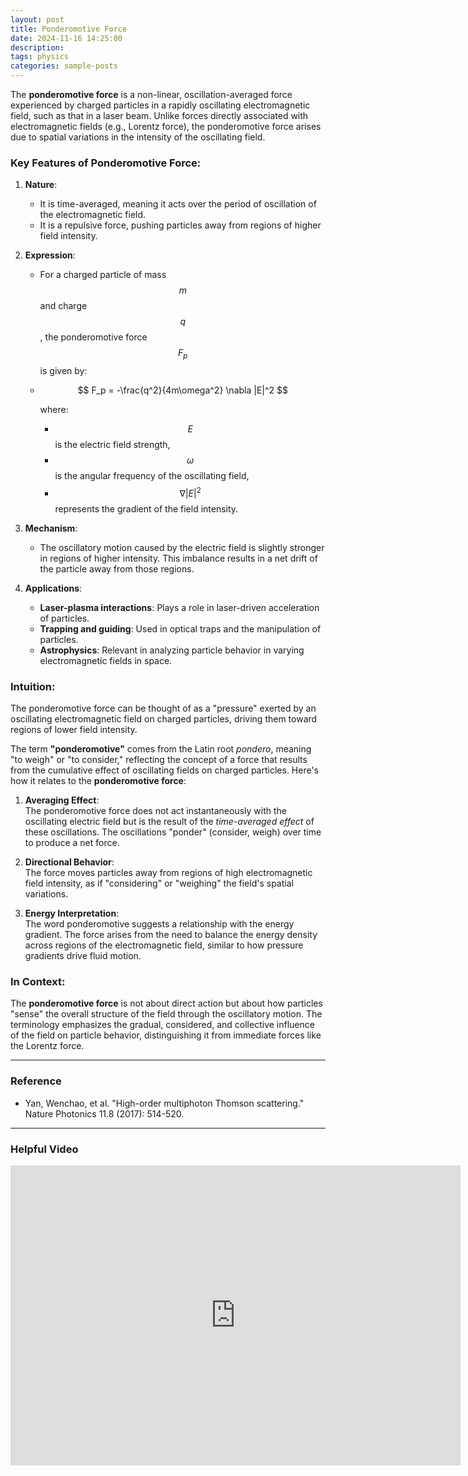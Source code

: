 ```yaml
---
layout: post
title: Ponderomotive Force
date: 2024-11-16 14:25:00
description: 
tags: physics
categories: sample-posts
---
```


The **ponderomotive force** is a non-linear, oscillation-averaged force experienced by charged particles in a rapidly oscillating electromagnetic field, such as that in a laser beam. Unlike forces directly associated with electromagnetic fields (e.g., Lorentz force), the ponderomotive force arises due to spatial variations in the intensity of the oscillating field.

### Key Features of Ponderomotive Force:
1. **Nature**: 
   - It is time-averaged, meaning it acts over the period of oscillation of the electromagnetic field.
   - It is a repulsive force, pushing particles away from regions of higher field intensity.

2. **Expression**:
   - For a charged particle of mass $$m $$ and charge $$q $$, the ponderomotive force $$F_p$$ is given by:
   - 
     $$
     F_p = -\frac{q^2}{4m\omega^2} \nabla |E|^2
     $$

     where:
     - $$E$$ is the electric field strength,
     - $$\omega$$ is the angular frequency of the oscillating field,
     - $$\nabla |E|^2$$ represents the gradient of the field intensity.

3. **Mechanism**:
   - The oscillatory motion caused by the electric field is slightly stronger in regions of higher intensity. This imbalance results in a net drift of the particle away from those regions.

4. **Applications**:
   - **Laser-plasma interactions**: Plays a role in laser-driven acceleration of particles.
   - **Trapping and guiding**: Used in optical traps and the manipulation of particles.
   - **Astrophysics**: Relevant in analyzing particle behavior in varying electromagnetic fields in space.

### Intuition:
The ponderomotive force can be thought of as a "pressure" exerted by an oscillating electromagnetic field on charged particles, driving them toward regions of lower field intensity.

The term **"ponderomotive"** comes from the Latin root *pondero*, meaning "to weigh" or "to consider," reflecting the concept of a force that results from the cumulative effect of oscillating fields on charged particles. Here's how it relates to the **ponderomotive force**:

1. **Averaging Effect**:  
   The ponderomotive force does not act instantaneously with the oscillating electric field but is the result of the *time-averaged effect* of these oscillations. The oscillations "ponder" (consider, weigh) over time to produce a net force.

2. **Directional Behavior**:  
   The force moves particles away from regions of high electromagnetic field intensity, as if "considering" or "weighing" the field's spatial variations.

3. **Energy Interpretation**:  
   The word ponderomotive suggests a relationship with the energy gradient. The force arises from the need to balance the energy density across regions of the electromagnetic field, similar to how pressure gradients drive fluid motion.

### In Context:
The **ponderomotive force** is not about direct action but about how particles "sense" the overall structure of the field through the oscillatory motion. The terminology emphasizes the gradual, considered, and collective influence of the field on particle behavior, distinguishing it from immediate forces like the Lorentz force.

---
### Reference
* Yan, Wenchao, et al. "High-order multiphoton Thomson scattering." Nature Photonics 11.8 (2017): 514-520.
  

---
### Helpful Video

<iframe width="720" height="480" src="https://www.youtube.com/embed/97O2sxcXu64?si=2iRUhXg-U2Yv8pEY" title="YouTube video player" frameborder="0" allow="accelerometer; autoplay; clipboard-write; encrypted-media; gyroscope; picture-in-picture; web-share" referrerpolicy="strict-origin-when-cross-origin" allowfullscreen></iframe>